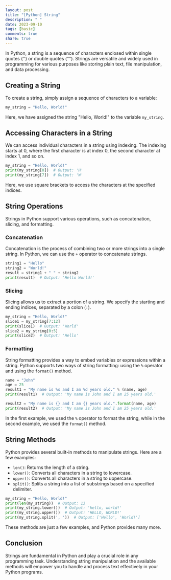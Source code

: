 ```yaml
---
layout: post
title: "[Python] String"
description: " "
date: 2023-09-10
tags: [basic]
comments: true
share: true
---
```


In Python, a string is a sequence of characters enclosed within single quotes ('') or double quotes (""). Strings are versatile and widely used in programming for various purposes like storing plain text, file manipulation, and data processing.

## Creating a String

To create a string, simply assign a sequence of characters to a variable:

```python
my_string = "Hello, World!"
```

Here, we have assigned the string "Hello, World!" to the variable `my_string`.

## Accessing Characters in a String

We can access individual characters in a string using indexing. The indexing starts at 0, where the first character is at index 0, the second character at index 1, and so on.

```python
my_string = "Hello, World!"
print(my_string[0])  # Output: 'H'
print(my_string[7])  # Output: 'W'
```

Here, we use square brackets to access the characters at the specified indices.

## String Operations

Strings in Python support various operations, such as concatenation, slicing, and formatting.

### Concatenation

Concatenation is the process of combining two or more strings into a single string. In Python, we can use the `+` operator to concatenate strings.

```python
string1 = "Hello"
string2 = "World!"
result = string1 + " " + string2
print(result)  # Output: 'Hello World!'
```

### Slicing

Slicing allows us to extract a portion of a string. We specify the starting and ending indices, separated by a colon (`:`).

```python
my_string = "Hello, World!"
slice1 = my_string[7:12]
print(slice1)  # Output: 'World'
slice2 = my_string[0:5]
print(slice2)  # Output: 'Hello'
```

### Formatting

String formatting provides a way to embed variables or expressions within a string. Python supports two ways of string formatting: using the `%` operator and using the `format()` method.

```python
name = "John"
age = 25
result1 = "My name is %s and I am %d years old." % (name, age)
print(result1)  # Output: 'My name is John and I am 25 years old.'

result2 = "My name is {} and I am {} years old.".format(name, age)
print(result2)  # Output: 'My name is John and I am 25 years old.'
```

In the first example, we used the `%` operator to format the string, while in the second example, we used the `format()` method.

## String Methods

Python provides several built-in methods to manipulate strings. Here are a few examples:

- `len()`: Returns the length of a string.
- `lower()`: Converts all characters in a string to lowercase.
- `upper()`: Converts all characters in a string to uppercase.
- `split()`: Splits a string into a list of substrings based on a specified delimiter.

```python
my_string = "Hello, World!"
print(len(my_string))  # Output: 13
print(my_string.lower())  # Output: 'hello, world!'
print(my_string.upper())  # Output: 'HELLO, WORLD!'
print(my_string.split(', '))  # Output: ['Hello', 'World!']
```

These methods are just a few examples, and Python provides many more.

## Conclusion

Strings are fundamental in Python and play a crucial role in any programming task. Understanding string manipulation and the available methods will empower you to handle and process text effectively in your Python programs.